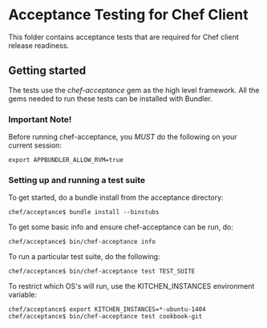 # Acceptance Testing for Chef Client
This folder contains acceptance tests that are required for Chef client
release readiness.

## Getting started
The tests use the _chef-acceptance_ gem as the high level framework.
All the gems needed to run these tests can be installed with Bundler.

### Important Note!
Before running chef-acceptance, you *MUST* do the following on your current session:

```
export APPBUNDLER_ALLOW_RVM=true
```

### Setting up and running a test suite
To get started, do a bundle install from the acceptance directory:
```shell
chef/acceptance$ bundle install --binstubs
```

To get some basic info and ensure chef-acceptance can be run, do:
```shell
chef/acceptance$ bin/chef-acceptance info
```

To run a particular test suite, do the following:
```shell
chef/acceptance$ bin/chef-acceptance test TEST_SUITE
```

To restrict which OS's will run, use the KITCHEN_INSTANCES environment variable:

```shell
chef/acceptance$ export KITCHEN_INSTANCES=*-ubuntu-1404
chef/acceptance$ bin/chef-acceptance test cookbook-git
```
